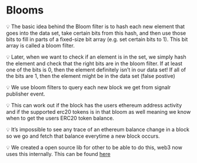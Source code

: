 # Blooms

💡 The basic idea behind the Bloom filter is to hash each new element that goes into the data set, take certain bits from this hash, and then use those bits to fill in parts of a fixed-size bit array (e.g. set certain bits to 1). This bit array is called a bloom filter.

💡 Later, when we want to check if an element is in the set, we simply hash the element and check that the right bits are in the bloom filter. If at least one of the bits is 0, then the element definitely isn’t in our data set! If all of the bits are 1, then the element might be in the data set (false postive)

💡 We use bloom filters to query each new block we get from signalr publisher event.

💡 This can work out if the block has the users ethereum address activity and if the supported erc20 tokens is in that bloom as well meaning we know when to get the users ERC20 token balance.

💡 It’s impossible to see any trace of an ethereum balance change in a block so we go and fetch that balance everytime a new block occurs.

💡 We created a open source lib for other to be able to do this, web3 now uses this internally. This can be found [here](https://www.npmjs.com/package/ethereum-bloom-filters)
